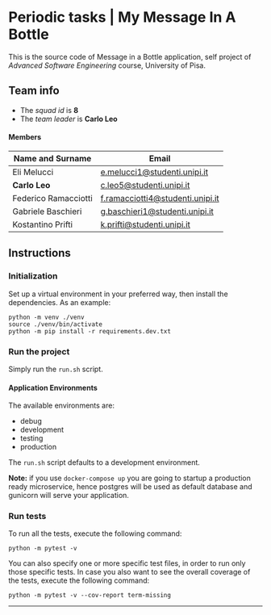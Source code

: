 # Periodic tasks | My Message In A Bottle

This is the source code of Message in a Bottle application, self project of *Advanced Software Engineering* course,
University of Pisa.

## Team info

- The *squad id* is **8**
- The *team leader* is **Carlo Leo**

#### Members

| Name and Surname | Email                            |
|------------------|----------------------------------|
| Eli Melucci      | e.melucci1@studenti.unipi.it     |
| **Carlo Leo**    | c.leo5@studenti.unipi.it         |
| Federico Ramacciotti | f.ramacciotti4@studenti.unipi.it |
| Gabriele Baschieri | g.baschieri1@studenti.unipi.it   |
| Kostantino Prifti | k.prifti@studenti.unipi.it       |


## Instructions
### Initialization
Set up a virtual environment in your preferred way, then install the dependencies.
As an example:
```
python -m venv ./venv
source ./venv/bin/activate
python -m pip install -r requirements.dev.txt
```

### Run the project

Simply run the `run.sh` script.

#### Application Environments

The available environments are:

- debug
- development
- testing
- production

The `run.sh` script defaults to a development environment.

**Note:** if you use `docker-compose up` you are going to startup a production ready microservice, hence postgres will be used as default database and gunicorn will serve your application.

### Run tests

To run all the tests, execute the following command:

`python -m pytest -v`

You can also specify one or more specific test files, in order to run only those specific tests.
In case you also want to see the overall coverage of the tests, execute the following command:

`python -m pytest -v --cov-report term-missing`

---
